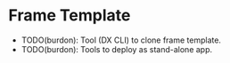 # Frame Template

- TODO(burdon): Tool (DX CLI) to clone frame template.
- TODO(burdon): Tools to deploy as stand-alone app.
